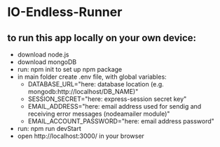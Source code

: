 # IO-Endless-Runner
## to run this app locally on your own device:
  - download node.js
  - download mongoDB
  - run: npm init to set up npm package
  - in main folder create .env file, with global variables:
     - DATABASE_URL="here: database location (e.g. mongodb:http://localhost/DB_NAME)"
     - SESSION_SECRET="here: express-session secret key"
     - EMAIL_ADDRESS="here: email address used for sendig and receiving error messages (nodeamailer module)"
     - EMAIL_ACCOUNT_PASSWORD="here: email address password"
  - run: npm run devStart
  - open http://localhost:3000/ in your browser
